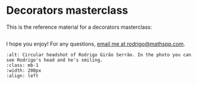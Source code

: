 # Decorators masterclass

This is the reference material for a decorators masterclass:

```{tableofcontents}
```

I hope you enjoy!
For any questions, [email me at rodrigo@mathspp.com](mailto:rodrigo@mathspp.com).

```{image} imgs/rodrigo_1024.webp
:alt: Circular headshot of Rodrigo Girão Serrão. In the photo you can see Rodrigo's head and he's smiling.
:class: mb-1
:width: 200px
:align: left
```
